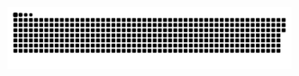 
  ![Snake animation](https://github.com/PATRICIAJUNQUEIRA/PATRICIAJUNQUEIRA/blob/output/github-contribution-grid-snake.svg)
